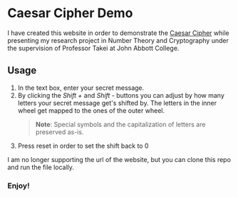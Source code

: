 # Caesar Cipher Demo

I have created this website in order to demonstrate the [Caesar Cipher](https://www.sciencedirect.com/topics/computer-science/caesar-cipher#:~:text=The%20Caesar%20cipher%20is%20a,another%20in%20a%20consistent%20fashion.) while presenting my research project in Number Theory and Cryptography under the supervision of Professor Takei at John Abbott College.

## Usage

1. In the text box, enter your secret message.
2. By clicking the _Shift +_ and _Shift -_ buttons you can adjust by how many letters your secret message get's shifted by. The letters in the inner wheel get mapped to the ones of the outer wheel.
   > **Note**: Special symbols and the capitalization of letters are preserved as-is.
3. Press reset in order to set the shift back to 0

I am no longer supporting the url of the website, but you can clone this repo and run the file locally.

### Enjoy!
